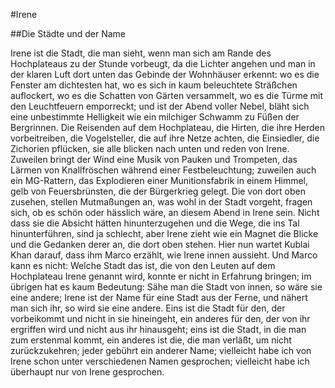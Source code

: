 #Irene

##Die Städte und der Name

Irene ist die Stadt, die man sieht, wenn man sich am Rande des Hochplateaus zu der Stunde vorbeugt, da die Lichter angehen und man in der klaren Luft dort unten das Gebinde der Wohnhäuser erkennt: wo es die Fenster am dichtesten hat, wo es sich in kaum beleuchtete Sträßchen auflockert, wo es die Schatten von Gärten versammelt, wo es die Türme mit den Leuchtfeuern emporreckt; und ist der Abend voller Nebel, bläht sich eine unbestimmte Helligkeit wie ein milchiger Schwamm zu Füßen der Bergrinnen.
Die Reisenden auf dem Hochplateau, die Hirten, die ihre Herden vorbeitreiben, die Vogelsteller, die auf ihre Netze achten, die Einsiedler, die Zichorien pflücken, sie alle blicken nach unten und reden von Irene. Zuweilen bringt der Wind eine Musik von Pauken und Trompeten, das Lärmen von Knallfröschen während einer Festbeleuchtung; zuweilen auch ein MG-Rattern, das Explodieren einer Munitionsfabrik in einem Himmel, gelb von Feuersbrünsten, die der Bürgerkrieg gelegt. Die von dort oben zusehen, stellen Mutmaßungen an, was wohl in der Stadt vorgeht, fragen sich, ob es schön oder hässlich wäre, an diesem Abend in Irene sein. Nicht dass sie die Absicht hätten hinunterzugehen und die Wege, die ins Tal hinunterführen, sind ja schlecht, aber Irene zieht wie ein Magnet die Blicke und die Gedanken derer an, die dort oben stehen.
Hier nun wartet Kublai Khan darauf, dass ihm Marco erzählt, wie Irene innen aussieht. Und Marco kann es nicht: Welche Stadt das ist, die von den Leuten auf dem Hochplateau Irene genannt wird, konnte er nicht in Erfahrung bringen; im übrigen hat es kaum Bedeutung: Sähe man die Stadt von innen, so wäre sie eine andere; Irene ist der Name für eine Stadt aus der Ferne, und nähert man sich ihr, so wird sie eine andere.
Eins ist die Stadt für den, der vorbeikommt und nicht in sie hineingeht, ein anderes für den, der von ihr ergriffen wird und nicht aus ihr hinausgeht; eins ist die Stadt, in die man zum erstenmal kommt, ein anderes ist die, die man verläßt, um nicht zurückzukehren; jeder gebührt ein anderer Name; vielleicht habe ich von Irene schon unter verschiedenen Namen gesprochen; vielleicht habe ich überhaupt nur von Irene gesprochen.
